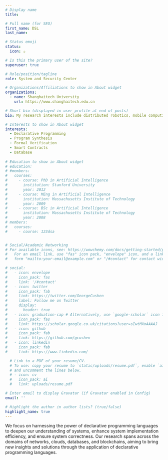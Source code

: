 ```yaml
---
# Display name
title: 

# Full name (for SEO)
first_name: DSL
last_name: 

# Status emoji
status:
  icon: ☕️

# Is this the primary user of the site?
superuser: true

# Role/position/tagline
role: System and Security Center

# Organizations/Affiliations to show in About widget
organizations:
  - name: Shanghaitech University
    url: https://www.shanghaitech.edu.cn

# Short bio (displayed in user profile at end of posts)
bio: My research interests include distributed robotics, mobile computing and programmable matter.

# Interests to show in About widget
interests:
  - Declarative Programming
  - Program Synthesis
  - Formal Verification
  - Smart Contracts
  - Database 
  
# Education to show in About widget
# education:
# #members:
#   courses:
#     - course: PhD in Artificial Intelligence
#       institution: Stanford University
#       year: 2012
#     - course: MEng in Artificial Intelligence
#       institution: Massachusetts Institute of Technology
#       year: 2009
#     - course: BSc in Artificial Intelligence
#       institution: Massachusetts Institute of Technology
#       year: 2008
# members:
#   courses:
#     - course: 123dsa


# Social/Academic Networking
# For available icons, see: https://wowchemy.com/docs/getting-started/page-builder/#icons
#   For an email link, use "fas" icon pack, "envelope" icon, and a link in the
#   form "mailto:your-email@example.com" or "/#contact" for contact widget.

# social:
#   - icon: envelope
#     icon_pack: fas
#     link: '/#contact'
#   - icon: twitter
#     icon_pack: fab
#     link: https://twitter.com/GeorgeCushen
#     label: Follow me on Twitter
#     display:
#       header: true
#   - icon: graduation-cap # Alternatively, use `google-scholar` icon from `ai` icon pack
#     icon_pack: fas
#     link: https://scholar.google.co.uk/citations?user=sIwtMXoAAAAJ
#   - icon: github
#     icon_pack: fab
#     link: https://github.com/gcushen
#   - icon: linkedin
#     icon_pack: fab
#     link: https://www.linkedin.com/

  # Link to a PDF of your resume/CV.
  # To use: copy your resume to `static/uploads/resume.pdf`, enable `ai` icons in `params.yaml`,
  # and uncomment the lines below.
  # - icon: cv
  #   icon_pack: ai
  #   link: uploads/resume.pdf

# Enter email to display Gravatar (if Gravatar enabled in Config)
email: ''

# Highlight the author in author lists? (true/false)
highlight_name: true
---
```


We focus on harnessing the power of declarative programming languages to deepen our understanding of systems, enhance system implementation efficiency, and ensure system correctness. Our research spans across the domains of networks, clouds, databases, and blockchains, aiming to bring new insights and solutions through the application of declarative programming languages.